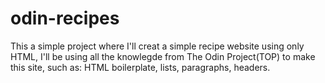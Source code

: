 # odin-recipes

This a simple project where I'll creat a simple recipe website using only HTML, I'll be using all the knowlegde from The Odin Project(TOP) to make this site, such as: HTML boilerplate, lists, paragraphs, headers.